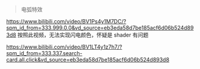> 电弧特效

https://www.bilibili.com/video/BV1Ps4y1M7DC/?spm_id_from=333.999.0.0&vd_source=eb3eda58d7be185acf6d06b524d893d8
按照此视频，无法实现闪电颜色，怀疑是 shader 有问题


https://www.bilibili.com/video/BV1LT4y1z7h7/?spm_id_from=333.337.search-card.all.click&vd_source=eb3eda58d7be185acf6d06b524d893d8